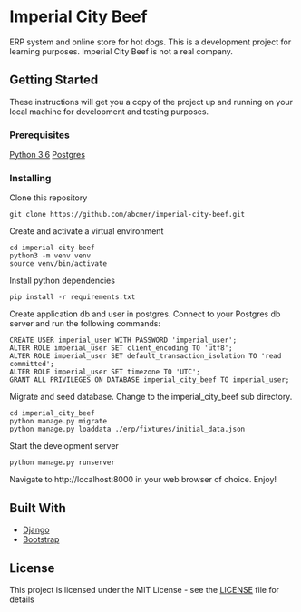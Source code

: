 # Imperial City Beef

ERP system and online store for hot dogs. This is a development project for learning purposes. Imperial City Beef is not a real company.

## Getting Started

These instructions will get you a copy of the project up and running on your local machine for development and testing purposes.

### Prerequisites

[Python 3.6](https://www.python.org/downloads/release/python-360/)
[Postgres](https://www.postgresql.org/)

### Installing

Clone this repository

```
git clone https://github.com/abcmer/imperial-city-beef.git
```

Create and activate a virtual environment

```
cd imperial-city-beef
python3 -m venv venv
source venv/bin/activate
```

Install python dependencies

```
pip install -r requirements.txt
```

Create application db and user in postgres. Connect to your Postgres db server and run the following commands:

```CREATE DATABASE imperial_city_beef;
CREATE USER imperial_user WITH PASSWORD 'imperial_user';
ALTER ROLE imperial_user SET client_encoding TO 'utf8';
ALTER ROLE imperial_user SET default_transaction_isolation TO 'read committed';
ALTER ROLE imperial_user SET timezone TO 'UTC';
GRANT ALL PRIVILEGES ON DATABASE imperial_city_beef TO imperial_user;
```

Migrate and seed database. Change to the imperial_city_beef sub directory.

```
cd imperial_city_beef
python manage.py migrate
python manage.py loaddata ./erp/fixtures/initial_data.json
```

Start the development server

```
python manage.py runserver
```

Navigate to http://localhost:8000 in your web browser of choice. Enjoy!

## Built With

-   [Django](https://www.djangoproject.com/)
-   [Bootstrap](https://getbootstrap.com/)

## License

This project is licensed under the MIT License - see the [LICENSE](LICENSE) file for details

